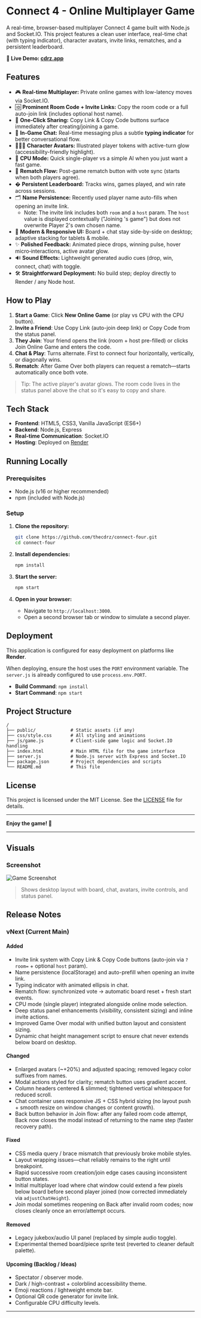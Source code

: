 # Connect 4 - Online Multiplayer Game

A real-time, browser-based multiplayer Connect 4 game built with Node.js and Socket.IO. This project features a clean user interface, real-time chat (with typing indicator), character avatars, invite links, rematches, and a persistent leaderboard.

**🚀 Live Demo: [cdrz.app](https://cdrz.app)**

## Features

- 🎮 **Real-time Multiplayer:** Private online games with low-latency moves via Socket.IO.
- 🆔 **Prominent Room Code + Invite Links:** Copy the room code or a full auto-join link (includes optional host name).
- 🔗 **One‑Click Sharing:** Copy Link & Copy Code buttons surface immediately after creating/joining a game.
- 💬 **In-Game Chat:** Real-time messaging plus a subtle **typing indicator** for better conversational flow.
- 🧑‍🤝‍🧑 **Character Avatars:** Illustrated player tokens with active-turn glow (accessibility-friendly highlight).
- 🧠 **CPU Mode:** Quick single-player vs a simple AI when you just want a fast game.
- 🔄 **Rematch Flow:** Post-game rematch button with vote sync (starts when both players agree).
- � **Persistent Leaderboard:** Tracks wins, games played, and win rate across sessions.
- 🗂️ **Name Persistence:** Recently used player name auto-fills when opening an invite link.
    - Note: The invite link includes both `room` and a `host` param. The `host` value is displayed contextually ("Joining <host>'s game") but does not overwrite Player 2's own chosen name.
- 🎨 **Modern & Responsive UI:** Board + chat stay side-by-side on desktop; adaptive stacking for tablets & mobile.
- ✨ **Polished Feedback:** Animated piece drops, winning pulse, hover micro‑interactions, active avatar glow.
- 🔊 **Sound Effects:** Lightweight generated audio cues (drop, win, connect, chat) with toggle.
- 🛠️ **Straightforward Deployment:** No build step; deploy directly to Render / any Node host.

## How to Play

1. **Start a Game**: Click **New Online Game** (or play vs CPU with the CPU button).
2. **Invite a Friend**: Use Copy Link (auto-join deep link) or Copy Code from the status panel.
3. **They Join**: Your friend opens the link (room + host pre-filled) or clicks Join Online Game and enters the code.
4. **Chat & Play**: Turns alternate. First to connect four horizontally, vertically, or diagonally wins.
5. **Rematch**: After Game Over both players can request a rematch—starts automatically once both vote.

> Tip: The active player's avatar glows. The room code lives in the status panel above the chat so it's easy to copy and share.

## Tech Stack

-   **Frontend**: HTML5, CSS3, Vanilla JavaScript (ES6+)
-   **Backend**: Node.js, Express
-   **Real-time Communication**: Socket.IO
-   **Hosting**: Deployed on [Render](https://render.com)

## Running Locally

### Prerequisites
-   Node.js (v16 or higher recommended)
-   npm (included with Node.js)

### Setup

1.  **Clone the repository:**
    ```bash
    git clone https://github.com/thecdrz/connect-four.git
    cd connect-four
    ```

2.  **Install dependencies:**
    ```bash
    npm install
    ```

3.  **Start the server:**
    ```bash
    npm start
    ```

4.  **Open in your browser:**
    -   Navigate to `http://localhost:3000`.
    -   Open a second browser tab or window to simulate a second player.

## Deployment

This application is configured for easy deployment on platforms like **Render**.

When deploying, ensure the host uses the `PORT` environment variable. The `server.js` is already configured to use `process.env.PORT`.

-   **Build Command**: `npm install`
-   **Start Command**: `npm start`

## Project Structure

```
/
├── public/             # Static assets (if any)
├── css/style.css       # All styling and animations
├── js/game.js          # Client-side game logic and Socket.IO handling
├── index.html          # Main HTML file for the game interface
├── server.js           # Node.js server with Express and Socket.IO
├── package.json        # Project dependencies and scripts
└── README.md           # This file
```

## License

This project is licensed under the MIT License. See the [LICENSE](LICENSE) file for details.

---

**Enjoy the game! 🎉**

---

## Visuals

### Screenshot

![Game Screenshot](assets/ScreenshotDemo.png)

> Shows desktop layout with board, chat, avatars, invite controls, and status panel.

## Release Notes

### vNext (Current Main)
#### Added
- Invite link system with Copy Link & Copy Code buttons (auto-join via `?room=` + optional `host` param).
- Name persistence (localStorage) and auto-prefill when opening an invite link.
- Typing indicator with animated ellipsis in chat.
- Rematch flow: synchronized vote -> automatic board reset + fresh start events.
- CPU mode (single player) integrated alongside online mode selection.
- Deep status panel enhancements (visibility, consistent sizing) and inline invite actions.
- Improved Game Over modal with unified button layout and consistent sizing.
- Dynamic chat height management script to ensure chat never extends below board on desktop.

#### Changed
- Enlarged avatars (~+20%) and adjusted spacing; removed legacy color suffixes from names.
- Modal actions styled for clarity; rematch button uses gradient accent.
- Column headers centered & slimmed; tightened vertical whitespace for reduced scroll.
- Chat container uses responsive JS + CSS hybrid sizing (no layout push + smooth resize on window changes or content growth).
- Back button behavior in Join flow: after any failed room code attempt, Back now closes the modal instead of returning to the name step (faster recovery path).

#### Fixed
- CSS media query / brace mismatch that previously broke mobile styles.
- Layout wrapping issues—chat reliably remains to the right until breakpoint.
- Rapid successive room creation/join edge cases causing inconsistent button states.
- Initial multiplayer load where chat window could extend a few pixels below board before second player joined (now corrected immediately via `adjustChatHeight`).
- Join modal sometimes reopening on Back after invalid room codes; now closes cleanly once an error/attempt occurs.

#### Removed
- Legacy jukebox/audio UI panel (replaced by simple audio toggle).
- Experimental themed board/piece sprite test (reverted to cleaner default palette).

#### Upcoming (Backlog / Ideas)
- Spectator / observer mode.
- Dark / high-contrast + colorblind accessibility theme.
- Emoji reactions / lightweight emote bar.
- Optional QR code generator for invite link.
- Configurable CPU difficulty levels.

---

